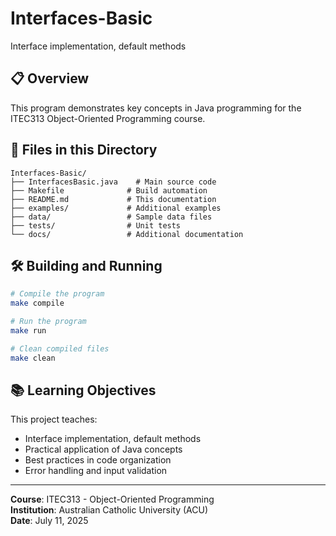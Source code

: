 # Interfaces-Basic

Interface implementation, default methods

## 📋 Overview

This program demonstrates key concepts in Java programming for the ITEC313 Object-Oriented Programming course.

## 📁 Files in this Directory

```
Interfaces-Basic/
├── InterfacesBasic.java    # Main source code
├── Makefile              # Build automation
├── README.md             # This documentation
├── examples/             # Additional examples
├── data/                 # Sample data files
├── tests/                # Unit tests
└── docs/                 # Additional documentation
```

## 🛠 Building and Running

```bash
# Compile the program
make compile

# Run the program
make run

# Clean compiled files
make clean
```

## 📚 Learning Objectives

This project teaches:
- Interface implementation, default methods
- Practical application of Java concepts
- Best practices in code organization
- Error handling and input validation

---

**Course**: ITEC313 - Object-Oriented Programming  
**Institution**: Australian Catholic University (ACU)  
**Date**: July 11, 2025
